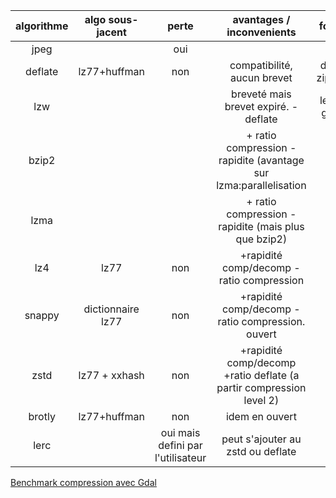 | algorithme | algo sous-jacent | perte | avantages / inconvenients                      |format         |
|:----------:|:----------------:|:-----:|:----------------------------------------------:|:-------------:|
|jpeg        |                  |oui    |                                                |               |
|deflate     |lz77+huffman      |non    |compatibilité, aucun brevet                     |defaut zip/gzip|
|lzw         |                  |       |breveté mais brevet expiré. -deflate            |legacy gif/tiff|
|bzip2       |                  |       |+ ratio compression -rapidite (avantage sur lzma:parallelisation|               |
|lzma        |                  |       |+ ratio compression -rapidite (mais plus que bzip2)|7z          |
|lz4         |lz77              |non    |+rapidité comp/decomp -ratio compression        |               |
|snappy      |dictionnaire lz77 |non    |+rapidité comp/decomp -ratio compression. ouvert|               |
|zstd        |lz77 + xxhash     |non    |+rapidité comp/decomp +ratio deflate (a partir compression level 2)|               |
|brotly      |lz77+huffman      |non    |idem en ouvert                                  |               |
|lerc        |                  |oui mais defini par l'utilisateur|peut s'ajouter au zstd ou deflate|               |

[Benchmark compression avec Gdal](https://kokoalberti.com/articles/geotiff-compression-optimization-guide)
